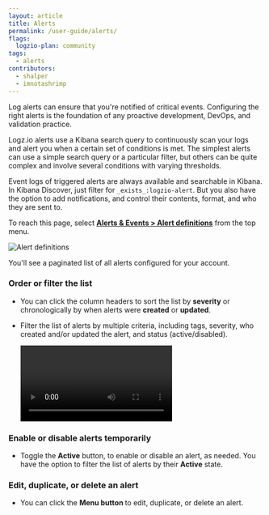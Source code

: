```yaml
---
layout: article
title: Alerts
permalink: /user-guide/alerts/
flags:
  logzio-plan: community
tags:
  - alerts
contributors:
  - shalper
  - imnotashrimp
---
```


Log alerts can ensure that you're notified of critical events. Configuring the right alerts is the foundation of any proactive development, DevOps, and validation practice.

Logz.io alerts use a Kibana search query to continuously scan your logs and alert you when a certain set of conditions is met. The simplest alerts can use a simple search query or a particular filter, but others can be quite complex and involve several conditions with varying thresholds.

Event logs of triggered alerts are always available and searchable in Kibana. In Kibana Discover, just filter for `_exists_:logzio-alert`. But you also have the option to add notifications, and control their contents, format, and who they are sent to.

To reach this page,
select [**Alerts & Events > Alert definitions**](https://app.logz.io/#/dashboard/triggers/alert-definitions)
from the top menu.

![Alert definitions](https://dytvr9ot2sszz.cloudfront.net/logz-docs/alerts/alerts-index.png)

You'll see a paginated list of all alerts configured for your account.


### Order or filter the list

* You can click the column headers to sort the list by **severity** or chronologically by when alerts were **created** or **updated**.

* Filter the list of alerts by multiple criteria, including tags, severity, who created and/or updated the alert, and status (active/disabled).

  <video autoplay loop>
  <source src="https://dytvr9ot2sszz.cloudfront.net/logz-docs/alerts/filter-alerts.mp4" type="video/mp4" />
  </video>


### Enable or disable alerts temporarily

* Toggle the **Active** button, to enable or disable an alert, as needed. You have the option to filter the list of alerts by their **Active** state.


### Edit, duplicate, or delete an alert

* You can click the **Menu button <i class="li li-ellipsis-v"></i>** to edit, duplicate, or delete an alert.

